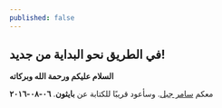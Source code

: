 ```yaml
---
published: false
---
```

## في الطريق نحو البداية من جديد!

**السلام عليكم ورحمة الله وبركاته**

معكم [سامر جبل](https://io.hsoub.com/u/samer_jabal). وسأعود قريبًا للكتابة عن **بايثون**.
**٠٦-٠٨-٢٠١٦**
